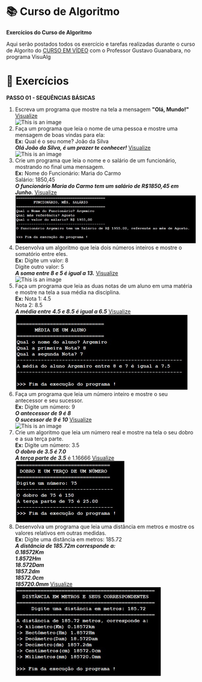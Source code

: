 # :books: Curso de Algoritmo
**Exercícios do Curso de Algoritmo**

 Aqui serão postados todos os exercício e tarefas realizadas durante o curso de Algorito do [CURSO EM VÍDEO](https://www.youtube.com/watch?v=8mei6uVttho&list=PLHz_AreHm4dmSj0MHol_aoNYCSGFqvfXV) com o Professor Gustavo Guanabara, no programa VisuAlg
 
 # :page_with_curl: Exercícios
 **PASSO 01 - SEQUÊNCIAS BÁSICAS**
 
 1) Escreva um programa que mostre na tela a mensagem **"Olá, Mundo!"** [Visualize](https://github.com/ArgemiroC/Curso-de-Algoritmo/blob/main/Exerc%C3%ADcios%20-%20PASSO%2001/Exercicio%2001%20-%20%20Ola%20Mundo)<br/>
![This is an image](https://github.com/ArgemiroC/Curso-de-Algoritmo/blob/main/Imagens/Exerc%C3%ADcio%2001(Ola%20Mundo!).jpeg)
2) Faça um programa que leia o nome de uma pessoa e mostre uma mensagem de boas vindas
para ela:<br>
**Ex:** Qual é o seu nome? João da Silva<br/>
    **_Olá João da Silva, é um prazer te conhecer!_** [Visualize](https://github.com/ArgemiroC/Curso-de-Algoritmo/blob/main/Exerc%C3%ADcios%20-%20PASSO%2001/Exercicio%2002%20-%20Mensagem%20de%20boas%20vindas)<br/>
![This is an image](https://github.com/ArgemiroC/Curso-de-Algoritmo/blob/main/Imagens/Exerc%C3%ADcio%2002(Mensagem%20de%20Boas%20Vindas).jpeg)
3) Crie um programa que leia o nome e o salário de um funcionário, mostrando no
final uma mensagem.<br/> 
**Ex:** Nome do Funcionário: Maria do Carmo<br/>
    Salário: 1850,45<br/>
    **_O funcionário Maria do Carmo tem um salário de R$1850,45 em Junho._** [Visualize](https://github.com/ArgemiroC/Curso-de-Algoritmo/blob/main/Exerc%C3%ADcios%20-%20PASSO%2001/Exerc%C3%ADcio%2003%20-%20Funcion%C3%A1rio%2C%20Sal%C3%A1rio%2C%20M%C3%AAs)<br/>
![This is an image](https://github.com/ArgemiroC/Curso-de-Algoritmo/blob/main/Imagens/Exerc%C3%ADcio%2003(Funcion%C3%A1rio%2C%20M%C3%AAs%2C%20Sal%C3%A1rio).jpeg)
4) Desenvolva um algoritmo que leia dois números inteiros e mostre o somatório
entre eles.<br/>
**Ex:**
Digite um valor: 8<br/>
Digite outro valor: 5<br/>
**_A soma entre 8 e 5 é igual a 13._** [Visualize](https://github.com/ArgemiroC/Curso-de-Algoritmo/blob/main/Exerc%C3%ADcios%20-%20PASSO%2001/Exerc%C3%ADcio%2004%20-%20Soma%20Entre%20Valores)<br/>![This is an image](https://github.com/ArgemiroC/Curso-de-Algoritmo/blob/main/Imagens/Exerc%C3%ADcio%2004(Soma%20Entre%20Valores).jpeg)<br/>
5) Faça um programa que leia as duas notas de um aluno em uma matéria e mostre
na tela a sua média na disciplina.<br/>
**Ex:** Nota 1: 4.5<br/>
Nota 2: 8.5<br/>
**_A média entre 4.5 e 8.5 é igual a 6.5_** [Visualize](https://github.com/ArgemiroC/Curso-de-Algoritmo/blob/main/Exerc%C3%ADcios%20-%20PASSO%2001/Exerc%C3%ADcio%2005%20-%20M%C3%A9dia%20de%20um%20Aluno)<br/>![This is an image](https://github.com/ArgemiroC/Curso-de-Algoritmo/blob/main/Imagens/Exerc%C3%ADcio%2005(M%C3%A9dia%20de%20um%20aluno).jpeg)<br/>
6) Faça um programa que leia um número inteiro e mostre o seu antecessor e seu sucessor.<br/>
**Ex:** Digite um número: 9<br/>
**_O antecessor de 9 é 8_**<br/>
**_O sucessor de 9 é 10_** [Visualize](https://github.com/ArgemiroC/Curso-de-Algoritmo/blob/main/Exerc%C3%ADcios%20-%20PASSO%2001/Exerc%C3%ADcio%2006%20-%20Antecessor%20e%20Sucessor)<br/>![This is an image](https://github.com/ArgemiroC/Curso-de-Algoritmo/blob/main/Imagens/Exerc%C3%ADcio%2006(Antecessor%20e%20Sucessor).jpeg)<br/>
7) Crie um algoritmo que leia um número real e mostre na tela o seu dobro e a sua terça parte.<br/>
**Ex:** Digite um número: 3.5<br/>
**_O dobro de 3.5 é 7.0_**<br/>
**_A terça parte de 3.5_** é 1.16666 [Visualize](https://github.com/ArgemiroC/Curso-de-Algoritmo/blob/main/Exerc%C3%ADcios%20-%20PASSO%2001/Exerc%C3%ADcio%2007%20-%20Dobro%20e%20um%20ter%C3%A7o%20de%20um%20n%C3%BAmero)<br/>![This is an image](https://github.com/ArgemiroC/Curso-de-Algoritmo/blob/main/Imagens/Exerc%C3%ADcio%2007(Dobro%20e%20um%20ter%C3%A7o%20de%20um%20n%C3%BAmero).jpeg)<br/>
8) Desenvolva um programa que leia uma distância em metros e mostre os valores relativos em outras medidas.<br/>
**Ex:** Digite uma distância em metros: 185.72<br/>
**_A distância de 185.72m corresponde a:_**<br/>
**_0.18572Km_**<br/>
**_1.8572Hm_**<br/>
**_18.572Dam_**<br/>
**_1857.2dm_**<br/>
**_18572.0cm_**<br/>
**_185720.0mm_** [Visualize](https://github.com/ArgemiroC/Curso-de-Algoritmo/blob/main/Exerc%C3%ADcios%20-%20PASSO%2001/Exerc%C3%ADcio%2008%20-%20Dist%C3%A2ncia%20em%20Metros%20e%20seus%20correspondentes.jpeg)<br/> ![This is an image](https://github.com/ArgemiroC/Curso-de-Algoritmo/blob/main/Imagens/Exerc%C3%ADcio%2008(Dist%C3%A2ncia%20em%20metros%20e%20seus%20correspondentes).jpeg)<br/>
